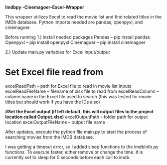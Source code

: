 **Imdbpy -Cinemagoer-Excel-Wrapper**

This wrapper utilizes Excel to read the movie list and find related titles in the IMDb database. Python imports needed are pandas, openpyxl, and cinemagoer. 

Before running 
1.)	install needed packages 
Pandas – pip install pandas 
Openpyxl – pip install openpyxl 
Cinemagoer – pip install cinemagoer 

2.)	Update main.py variables for Excel input/output
# Set Excel file read from
excelReadPath – path for Excel file to read in movie list inputs
excelReadFileName – filename of xlsx file to read from
excelReadColumn – column name in the Excel file used to search (this was tested for movie titles but should work if you have the IDs also) 

**#Set the Excel output (if left default, this will output files to the project location called Output.xlsx)**
excelOutputPath – folder path for output location 
excelOutputFileName – output file name

After updates, execute the python file main.py to start the process of searching movies from the IMDB database.

I was getting a timeout error, so I added sleep functions to the imdbInfo.py functions. To execute faster, either remove or change the time. It is currently set to sleep for 5 seconds before each call to imdb. 
